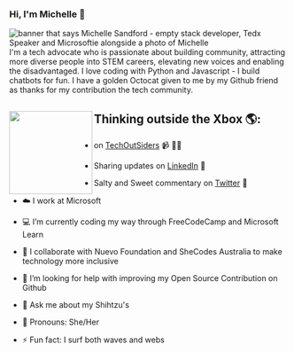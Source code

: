 ### Hi, I'm Michelle 👋

<!--
**msandfor/msandfor** is a ✨ _special_ ✨ repository because its `README.md` (this file) appears on your GitHub profile.

Here are some ideas to get you started:

- 🔭 I’m currently working on ...
- 🌱 I’m currently learning ...
- 👯 I’m looking to collaborate on ...
- 🤔 I’m looking for help with ...
- 💬 Ask me about ...
- 📫 How to reach me: ...
- 😄 Pronouns: ...
- ⚡ Fun fact: ...
-->

<img src="https://raw.githubusercontent.com/msandfor/msandfor/master/gh-header-image.gif" alt="banner that says Michelle Sandford - empty stack developer, Tedx Speaker and Microsoftie alongside a photo of Michelle">
I'm a tech advocate who is passionate about building community, attracting more diverse people into STEM careers, elevating new voices and enabling the disadvantaged. I love coding with  Python and Javascript - I build chatbots for fun. I have a golden Octocat given to me by my Github friend as thanks for my contribution the tech community.  


## Thinking outside the Xbox 🌎: <a href="https://www.techoutsiders.com.au"><img align="left" width="150" height="150" src="https://raw.githubusercontent.com/msandfor/msandfor/master/octomichelle/octomichelle1.gif?raw=true"></a>
- on <a href="https://www.techoutsiders.com.au">TechOutSiders</a> 📹 ✍🏾
- Sharing updates on <a href="https://www.linkedin.com/in/michellesandford/">LinkedIn</a> 💼
- Salty and Sweet commentary on <a href="https://twitter.com/msandfor">Twitter</a> 💼

- :cloud: I work at Microsoft
- :computer: I’m currently coding my way through FreeCodeCamp and Microsoft Learn
- :raising_hand: I collaborate with Nuevo Foundation and SheCodes Australia to make technology more inclusive
- 🤔 I’m looking for help with improving my Open Source Contribution on Github
- 💬 Ask me about my Shihtzu's
- :woman: Pronouns: She/Her
- ⚡ Fun fact: I surf both waves and webs
